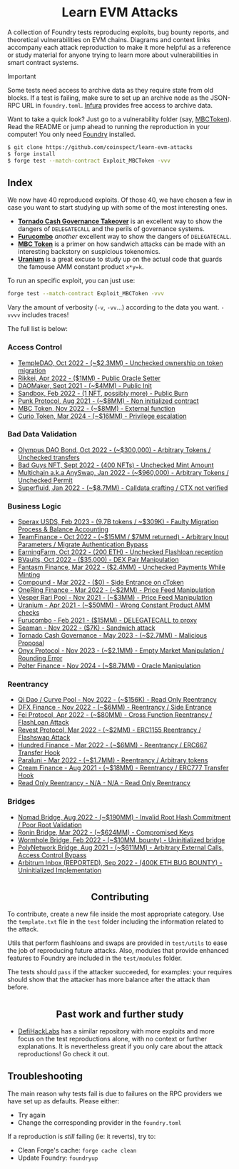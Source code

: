 # <h1 align="center"> Learn EVM Attacks </h1>
A collection of Foundry tests reproducing exploits, bug bounty reports, and theoretical vulnerabilities on EVM chains. Diagrams and context links accompany each attack reproduction to make it more helpful as a reference or study material for anyone trying to learn more about vulnerabilities in smart contract systems.

> [!IMPORTANT]  
> Some tests need access to archive data as they require state from old blocks. If a test is failing, make sure to set up an archive node as the JSON-RPC URL in `foundry.toml`. [Infura](https://docs.infura.io/api/networks/ethereum/concepts/archive-data) provides free access to archive data.

Want to take a quick look? Just go to a vulnerability folder (say, [MBCToken](/test/Access_Control/MBCToken)). Read the README or jump ahead to running the reproduction in your computer! You only need [Foundry](https://github.com/foundry-rs/foundry) installed. 

``` bash
$ git clone https://github.com/coinspect/learn-evm-attacks
$ forge install
$ forge test --match-contract Exploit_MBCToken -vvv
```

## Index

We now have 40 reproduced exploits. Of those 40, we have chosen a few in case you want to start studying up with some of the most interesting ones.

- **[Tornado Cash Governance Takeover](/test/Business_Logic/TornadoCash_Governance)** is an excellent way to show the dangers of `DELEGATECALL` and the perils of governance systems.
- **[Furucombo](/test/Business_Logic/Furucombo)** _another_ excellent way to show the dangers of `DELEGATECALL`.
- **[MBC Token](/test/Access_Control/MBCToken)** is a primer on how sandwich attacks can be made with an interesting backstory on suspicious tokenomics. 
- **[Uranium](/test/Business_Logic/Uranium)** is a great excuse to study up on the actual code that guards the famouse AMM constant product `x*y=k`.

To run an specific exploit, you can just use:

``` bash
forge test --match-contract Exploit_MBCToken -vvv
```

Vary the amount of verbosity (`-v`, `-vv`...) according to the data you want. `-vvvv` includes traces! 

The full list is below:

### Access Control
- [TempleDAO, Oct 2022 - (~$2.3MM) - Unchecked ownership on token migration](/test/Access_Control/TempleDao)
- [Rikkei, Apr 2022 - ($1MM) - Public Oracle Setter](/test/Access_Control/Rikkei)
- [DAOMaker, Sept 2021 - (~$4MM) - Public Init](/test/Access_Control/DAOMaker)
- [Sandbox, Feb 2022 - (1 NFT, possibly more) - Public Burn](/test/Access_Control/Sandbox)
- [Punk Protocol, Aug 2021 - (~$8MM) - Non initialized contract](/test/Access_Control/PunkProtocol)
- [MBC Token, Nov 2022 - (~$8MM) - External function](/test/Access_Control/MBCToken)
- [Curio Token, Mar 2024 - (~$16MM) - Privilege escalation](/test/Access_Control/Curio)

### Bad Data Validation
- [Olympus DAO Bond, Oct 2022 - (~$300,000) - Arbitrary Tokens / Unchecked transfers](/test/Bad_Data_Validation/Bond_OlympusDAO/)
- [Bad Guys NFT, Sept 2022 - (400 NFTs) - Unchecked Mint Amount](/test/Bad_Data_Validation/Bad_Guys_NFT/)
- [Multichain a.k.a AnySwap, Jan 2022 - (~$960,000) - Arbitrary Tokens / Unchecked Permit](/test/Bad_Data_Validation/Multichain_Permit/)
- [Superfluid, Jan 2022 - (~$8.7MM) - Calldata crafting / CTX not verified](/test/Bad_Data_Validation/Superfluid)

### Business Logic
- [Sperax USDS, Feb 2023 - (9.7B tokens / ~$309K) - Faulty Migration Process & Balance Accounting](/test/Business_Logic/Usds)
- [TeamFinance - Oct 2022 - (~$15MM / $7MM returned) - Arbitrary Input Parameters / Migrate Authentication Bypass](/test/Business_Logic/Team_Finance)
- [EarningFarm, Oct 2022 - (200 ETH) - Unchecked Flashloan reception](/test/Business_Logic/EarningFarm)
- [BVaults, Oct 2022 - ($35,000) - DEX Pair Manipulation](/test/Business_Logic/Bvaults)
- [Fantasm Finance, Mar 2022 - ($2.4MM) - Unchecked Payments While Minting](/test/Business_Logic/Fantasm_Finance/)
- [Compound - Mar 2022 - ($0) - Side Entrance on cToken](/test/Business_Logic/Compound/)
- [OneRing Finance - Mar 2022 - (~$2MM) - Price Feed Manipulation](/test/Business_Logic/OneRingFinance)
- [Vesper Rari Pool - Nov 2021 - (~$3MM) - Price Feed Manipulation](/test/Business_Logic/VesperRariFuse)
- [Uranium - Apr 2021 - (~$50MM) - Wrong Constant Product AMM checks](/test/Business_Logic/Uranium)
- [Furucombo - Feb 2021 - ($15MM) - DELEGATECALL to proxy](/test/Business_Logic/Furucombo)
- [Seaman - Nov 2022 - ($7K) - Sandwich attack](/test/Business_Logic/Furucombo)
- [Tornado Cash Governance - May 2023 - (~$2.7MM) - Malicious Proposal](/test/Business_Logic/TornadoCash_Governance)
- [Onyx Protocol - Nov 2023 - (~$2.1MM) - Empty Market Manipulation / Rounding Error](/test/Business_Logic/OnyxProtocol)
- [Polter Finance - Nov 2024 - (~$8.7MM) - Oracle Manipulation](/test/Business_Logic/Polter_Finance/)


### Reentrancy
- [Qi Dao / Curve Pool - Nov 2022 - (~$156K) - Read Only Reentrancy](/test/Reentrancy/CurvePoolOracle)
- [DFX Finance - Nov 2022 - (~$6MM) - Reentrancy / Side Entrance](/test/Reentrancy/DFXFinance)
- [Fei Protocol, Apr 2022 - (~$80MM) - Cross Function Reentrancy / FlashLoan Attack](/test/Reentrancy/FeiProtocol)
- [Revest Protocol, Mar 2022 - (~$2MM) - ERC1155 Reentrancy / Flashswap Attack](/test/Reentrancy/RevestFinance)
- [Hundred Finance - Mar 2022 - (~$6MM) - Reentrancy / ERC667 Transfer Hook](/test/Reentrancy/HundredFinance)
- [Paraluni - Mar 2022 - (~$1.7MM) - Reentrancy / Arbitrary tokens](/test/Reentrancy/Paraluni)
- [Cream Finance - Aug 2021 - (~$18MM) - Reentrancy / ERC777 Transfer Hook](/test/Reentrancy/CreamFinance)
- [Read Only Reentrancy - N/A - N/A - Read Only Reentrancy](/test/Reentrancy/ReadOnlyReentrancy)

### Bridges
- [Nomad Bridge, Aug 2022 - (~$190MM) - Invalid Root Hash Commitment / Poor Root Validation](/test/Bridges/NomadBridge)
- [Ronin Bridge, Mar 2022 - (~$624MM) - Compromised Keys](/test/Bridges/RoninBridge)
- [Wormhole Bridge, Feb 2022 - (~$10MM, bounty) - Uninitialized bridge](/test/Bridges/Wormhole)
- [PolyNetwork Bridge, Aug 2021 - (~$611MM) - Arbitrary External Calls, Access Control Bypass](/test/Bridges/PolyNetworkBridge)
- [Arbitrum Inbox (REPORTED), Sep 2022 - (400K ETH BUG BOUNTY) - Uninitialized Implementation](/test/Bridges/ArbitrumInbox)


# <h2 align="center"> Contributing </h2>

To contribute, create a new file inside the most appropriate category. Use the `template.txt` file in the `test` folder including the information related to the attack.

Utils that perform flashloans and swaps are provided in `test/utils` to ease the job of reproducing future attacks. Also, modules that provide enhanced features to Foundry are included in the `test/modules` folder. 

The tests should `pass` if the attacker succeeded, for examples: your requires should show that the attacker has more balance after the attack than before.

# <h2 align="center"> Past work and further study </h2>

- [DefiHackLabs](https://github.com/SunWeb3Sec/DeFiHackLabs) has a similar repository with more exploits and more focus on the test reproductions alone, with no context or further explanations. It is nevertheless great if you only care about the attack reproductions! Go check it out.

## Troubleshooting

The main reason why tests fail is due to failures on the RPC providers we have set up as defaults. Please either:

- Try again
- Change the corresponding provider in the `foundry.toml`

If a reproduction is _still_ failing (ie: it reverts), try to:

- Clean Forge's cache: `forge cache clean`
- Update Foundry: `foundryup`
